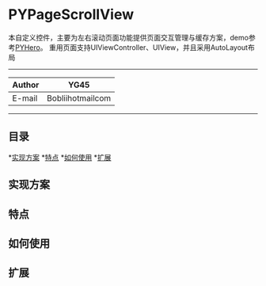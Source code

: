PYPageScrollView
===========================
本自定义控件，主要为左右滚动页面功能提供页面交互管理与缓存方案，demo参考[PYHero](https://github.com/BobliiExp/PYHero)。
重用页面支持UIViewController、UIView，并且采用AutoLayout布局

****
	
|Author|YG45|
|---|---
|E-mail|Bobliihotmailcom

****
## 目录
*[实现方案](#实现方案)
*[特点](#特点)
*[如何使用](#如何使用)
*[扩展](#扩展)

## 实现方案

## 特点

## 如何使用

## 扩展
